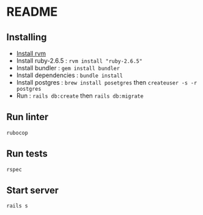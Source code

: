 # README

## Installing

- [Install rvm](https://rvm.io/rvm/install)
- Install ruby-2.6.5 : `rvm install "ruby-2.6.5"`
- Install bundler : `gem install bundler`
- Install dependencies : `bundle install`
- Install postgres : `brew install posetgres` then `createuser -s -r postgres`
- Run : `rails db:create` then `rails db:migrate`

## Run linter

`rubocop`

## Run tests

`rspec`

## Start server

`rails s`
